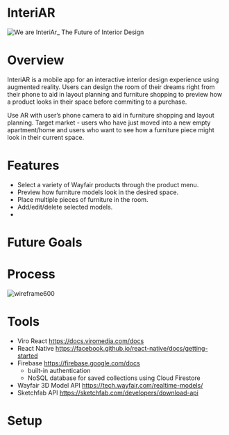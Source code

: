 # InteriAR
![We are InteriAr_ The Future of Interior Design](https://user-images.githubusercontent.com/53962625/70157698-072b6500-1684-11ea-9fa3-7e345273f381.png)

# Overview
InteriAR is a mobile app for an interactive interior design experience using augmented reality. Users can design the room of their dreams right from their phone to aid in layout planning and furniture shopping to preview how a product looks in their space before commiting to a purchase. 

Use AR with user’s phone camera to aid in furniture shopping and layout planning. Target market - users who have just moved into a new empty apartment/home and users who want to see how a furniture piece might look in their current space. 
# Features
- Select a variety of Wayfair products through the product menu. 
- Preview how furniture models look in the desired space. 
- Place multiple pieces of furniture in the room.
- Add/edit/delete selected models. 
- 

# Future Goals
# Process
![wireframe600](https://user-images.githubusercontent.com/53962625/70257277-fba96e00-1757-11ea-9918-35eb90edd11e.png)

# Tools
- Viro React https://docs.viromedia.com/docs
- React Native https://facebook.github.io/react-native/docs/getting-started
- Firebase https://firebase.google.com/docs
  - built-in authentication
  - NoSQL database for saved collections using Cloud Firestore
- Wayfair 3D Model API https://tech.wayfair.com/realtime-models/
- Sketchfab API https://sketchfab.com/developers/download-api

# Setup

